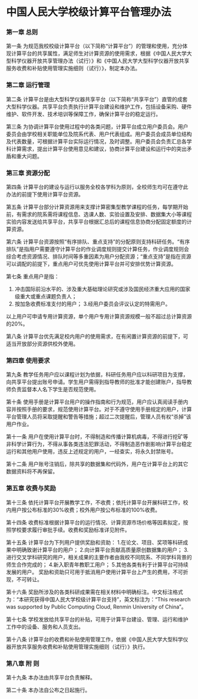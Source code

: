 # 中国人民大学校级计算平台管理办法

### 第一章  总则
第一条 为规范我校校级计算平台（以下简称“计算平台”）的管理和使用，充分体现计算平台的共享属性，满足师生对计算资源的使用需求，根据《中国人民大学大型科学仪器开放共享管理办法（试行）》和《中国人民大学大型科学仪器开放共享服务收费和补贴使用管理实施细则（试行）》，制定本办法。

### 第二章  运行管理
第二条 计算平台是由大型科学仪器共享平台（以下简称“共享平台”）直管的成套大型科学仪器。共享平台负责执行计算平台建设和维护工作，包括设备采购、硬件维护、软件开发、技术培训等保障工作，确保计算平台的稳定运行。

第三条 为协调计算平台使用过程中的各类问题，计算平台成立用户委员会。用户委员会由学校相关职能单位及院系代表、用户代表组成。用户委员会成员单位结构及代表数量，可根据计算平台实际运行情况，及时调整。用户委员会负责汇总各学科计算需求，提出计算平台使用意见和建议，协商计算平台建设和运行中的突出矛盾和重大问题。

### 第三章  资源分配
第四条 计算平台的建设与运行以服务全校各学科为原则，全校师生均可在遵守此办法的前提下使用计算平台资源。

第五条 计算平台部分计算资源用来支撑计算密集型教学课程的任务，每学期开始前，有需求的院系需将课程信息、选课人数、实验设置及安排、数据集大小等课程实验内容发送给共享平台，共享平台根据汇总后的课程信息协商分配固定额度的计算资源。

第六条 计算平台资源按照“有序排队、重点支持”的分配原则支持科研任务。“有序排队”是指用户需要遵守计算平台的作业调度规则提交计算任务，作业调度规则会综合考虑资源情况、排队时间等多重因素为用户分配资源；“重点支持”是指在资源可以调配的前提下，重点用户可优先使用计算平台并可安排优势计算资源。

第七条 重点用户是指：

1.	冲击国际前沿水平的、涉及重大基础理论研究或涉及国民经济重大应用的国家级重大或重点课题负责人；
2.	按加急收费标准支付的用户；
3.经用户委员会评议认定的特需用户。

以上用户可申请专用计算资源，单个用户专用计算资源规模一般不超过总计算资源的20%。

第八条 计算平台优先满足校内用户的使用需求，在有闲置计算资源的前提下，可适当开放部分资源供校外使用。

### 第四章  使用要求
第九条 教学任务用户应以课程计划为依据，科研任务用户应以科研项目为支撑，向共享平台提出账号申请。学生用户需得到指导教师的批准才能创建账户，指导教师负责监督本人名下学生是否规范使用。

第十条 使用手册是计算平台用户的操作指南和行为规范，用户应认真阅读手册内容并按照手册的要求，规范使用计算平台。对于不遵守使用手册规定的用户，计算平台管理人员将采取提醒和警告等措施；超过二次提醒后，管理人员有权“杀掉”该用户作业。

第十一条 用户在使用计算平台时，不得制造和传播计算机病毒，不得进行挖矿等非科学计算行为，不得从事各类违法犯罪活动，不得制造恶作剧影响计算平台稳定运行和其他用户使用，违反上述规定的用户，一经查实，将永久封禁账号。

第十二条 用户账号注销后，除共享的数据集和代码外，用户在计算平台上的其它数据资料将不再保留。

### 第五章  收费与奖励
第十三条 依托计算平台开展教学工作，不收费；依托计算平台开展科研工作，校内用户按公布标准的30%收费；校外用户按公布标准的100%收费。

第十四条 收费标准根据计算平台的运行情况、计算资源市场价格等因素拟定，按照学校要求履行审批手续。收费和奖励标准详见附件。

第十五条 计算平台为下列用户提供奖励和资助：
1.在论文、项目、奖项等科研成果中明确致谢计算平台的用户；
2.向计算平台贡献高质量原创数据集的用户；
3.进行交叉学科研究的用户，相关成果的主要作者由我校不同院系、不同学科背景的师生合作完成的；
4.新入职青年教职工用户；
5.其他各类有利于计算平台可持续发展的用户。
奖励和资助只可用于抵消用户使用计算平台上产生的费用，不可折现，不可转让。

第十六条 奖励所涉及的各类科研成果需在相关材料中明确标注。中文标注格式为：“本研究获得中国人民大学校级计算平台支持”，英文标注为：“This research was supported by Public Computing Cloud, Renmin University of China”。

第十七条 学校发放给共享平台的补贴，可用于计算平台建设、管理、运行和维护工作中的设备、服务和人员支出。

第十八条 计算平台的收费和补贴使用管理工作，依据《中国人民大学大型科学仪器开放共享服务收费和补贴使用管理实施细则（试行）》执行。

### 第八章 附 则
第十九条 本办法由共享平台负责解释。

第二十条 本办法自公布之日起施行。
